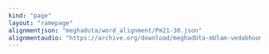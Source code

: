```yaml
---
kind: "page"
layout: "ramepage"
alignmentjson: "meghaduta/word_alignment/Pm21-30.json"
alignmentaudio: "https://archive.org/download/meghadUta-mUlam-vedabhoomi.org/Pm21-30.mp3"
---
```

